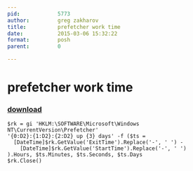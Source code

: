 ```yaml
---
pid:            5773
author:         greg zakharov
title:          prefetcher work time
date:           2015-03-06 15:32:22
format:         posh
parent:         0

---
```


# prefetcher work time

### [download](//scripts/5773.ps1)



```posh
$rk = gi 'HKLM:\SOFTWARE\Microsoft\Windows NT\CurrentVersion\Prefetcher'
'{0:D2}:{1:D2}:{2:D2} up {3} days' -f ($ts = 
  [DateTime]$rk.GetValue('ExitTime').Replace('-', ' ') -
    [DateTime]$rk.GetValue('StartTime').Replace('-', ' ')
).Hours, $ts.Minutes, $ts.Seconds, $ts.Days
$rk.Close()
```
